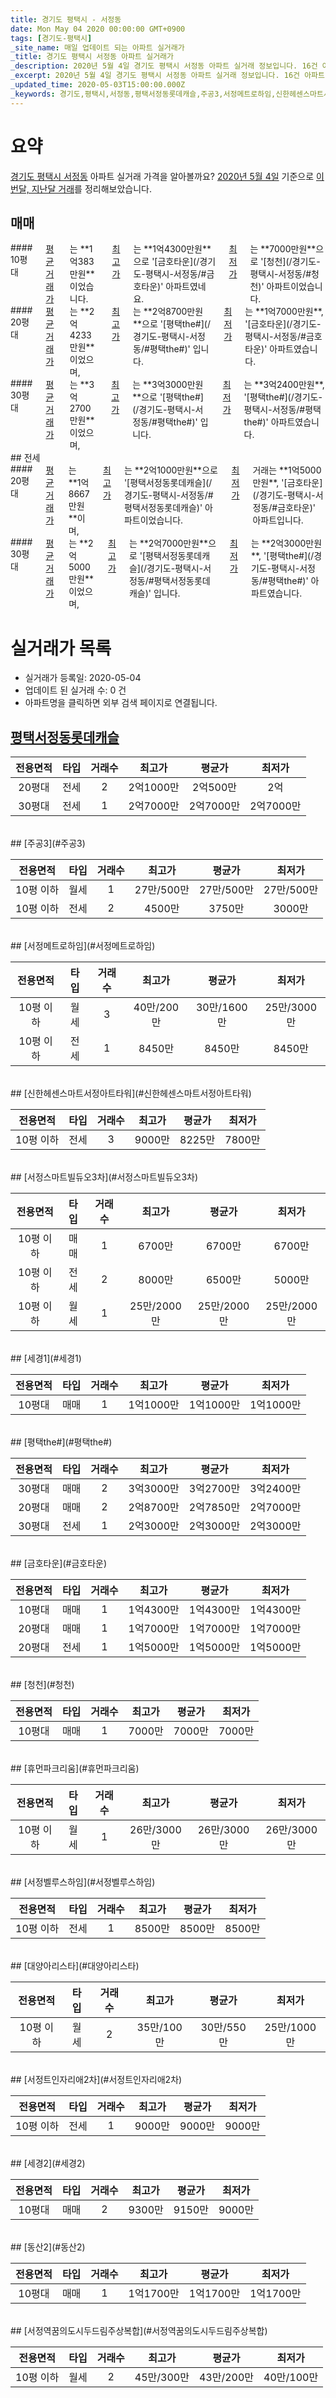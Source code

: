 ```yaml
---
title: 경기도 평택시 - 서정동
date: Mon May 04 2020 00:00:00 GMT+0900
tags: [경기도-평택시]
_site_name: 매일 업데이트 되는 아파트 실거래가
_title: 경기도 평택시 서정동 아파트 실거래가
_description: 2020년 5월 4일 경기도 평택시 서정동 아파트 실거래 정보입니다. 16건 아파트 정보가 있습니다.
_excerpt: 2020년 5월 4일 경기도 평택시 서정동 아파트 실거래 정보입니다. 16건 아파트 정보가 있습니다.
_updated_time: 2020-05-03T15:00:00.000Z
_keywords: 경기도,평택시,서정동,평택서정동롯데캐슬,주공3,서정메트로하임,신한헤센스마트서정아트타워,서정스마트빌듀오3차,세경1,평택the#,금호타운,청천,휴먼파크리움,서정벨루스하임,대양아리스타,서정트인자리애2차,세경2,동산2,서정역꿈의도시두드림주상복합
---
```





# 요약
<ins>경기도 평택시 서정동</ins> 아파트 실거래 가격을 알아볼까요? <ins>2020년 5월 4일</ins> 기준으로 <ins>이번달, 지난달 거래</ins>를 정리해보았습니다.

## 매매
<div class="container">
<div class="six columns" markdown="1">
#### 10평대
<ins>평균 거래가</ins>는 **1억383만원**이었습니다. <ins>최고가</ins>는 **1억4300만원**으로 '[금호타운](/경기도-평택시-서정동/#금호타운)' 아파트였네요. <ins>최저가</ins>는 **7000만원**으로 '[청천](/경기도-평택시-서정동/#청천)' 아파트이었습니다.
</div>
<div class="six columns" markdown="1">
#### 20평대
<ins>평균 거래가</ins>는 **2억4233만원**이었으며, <ins>최고가</ins>는 **2억8700만원**으로 '[평택the#](/경기도-평택시-서정동/#평택the#)' 입니다. <ins>최저가</ins>는 **1억7000만원**, '[금호타운](/경기도-평택시-서정동/#금호타운)' 아파트였습니다.
</div>
</div>
<div class="container">
<div class="twelve columns" markdown="1">
#### 30평대
<ins>평균 거래가</ins>는 **3억2700만원**이었으며, <ins>최고가</ins>는 **3억3000만원**으로 '[평택the#](/경기도-평택시-서정동/#평택the#)' 입니다. <ins>최저가</ins>는 **3억2400만원**, '[평택the#](/경기도-평택시-서정동/#평택the#)' 아파트였습니다.
</div>
</div>
## 전세
<div class="container">
<div class="six columns" markdown="1">
#### 20평대
<ins>평균 거래가</ins>는 **1억8667만원**이며, <ins>최고가</ins>는 **2억1000만원**으로 '[평택서정동롯데캐슬](/경기도-평택시-서정동/#평택서정동롯데캐슬)' 아파트이었습니다. <ins>최저가</ins> 거래는 **1억5000만원**, '[금호타운](/경기도-평택시-서정동/#금호타운)' 아파트입니다.
</div>
<div class="six columns" markdown="1">
#### 30평대
<ins>평균 거래가</ins>는 **2억5000만원**이었으며, <ins>최고가</ins>는 **2억7000만원**으로 '[평택서정동롯데캐슬](/경기도-평택시-서정동/#평택서정동롯데캐슬)' 입니다. <ins>최저가</ins>는 **2억3000만원**, '[평택the#](/경기도-평택시-서정동/#평택the#)' 아파트였습니다.
</div>
</div>



# 실거래가 목록
- 실거래가 등록일: 2020-05-04
- 업데이트 된 실거래 수: 0 건
- 아파트명을 클릭하면 외부 검색 페이지로 연결됩니다.

## [평택서정동롯데캐슬](#평택서정동롯데캐슬)

|전용면적|타입|거래수|최고가|평균가|최저가|
|:---:|:---:|:---:|:---:|:---:|:---:|
|20평대|<span class="deal-type-2">전세</span>|2|2억1000만|2억500만|2억|
|30평대|<span class="deal-type-2">전세</span>|1|2억7000만|2억7000만|2억7000만|

<br/>
## [주공3](#주공3)

|전용면적|타입|거래수|최고가|평균가|최저가|
|:---:|:---:|:---:|:---:|:---:|:---:|
|10평 이하|<span class="deal-type-3">월세</span>|1|27만/500만|27만/500만|27만/500만|
|10평 이하|<span class="deal-type-2">전세</span>|2|4500만|3750만|3000만|

<br/>
## [서정메트로하임](#서정메트로하임)

|전용면적|타입|거래수|최고가|평균가|최저가|
|:---:|:---:|:---:|:---:|:---:|:---:|
|10평 이하|<span class="deal-type-3">월세</span>|3|40만/200만|30만/1600만|25만/3000만|
|10평 이하|<span class="deal-type-2">전세</span>|1|8450만|8450만|8450만|

<br/>
## [신한헤센스마트서정아트타워](#신한헤센스마트서정아트타워)

|전용면적|타입|거래수|최고가|평균가|최저가|
|:---:|:---:|:---:|:---:|:---:|:---:|
|10평 이하|<span class="deal-type-2">전세</span>|3|9000만|8225만|7800만|

<br/>
## [서정스마트빌듀오3차](#서정스마트빌듀오3차)

|전용면적|타입|거래수|최고가|평균가|최저가|
|:---:|:---:|:---:|:---:|:---:|:---:|
|10평 이하|<span class="deal-type-1">매매</span>|1|6700만|6700만|6700만|
|10평 이하|<span class="deal-type-2">전세</span>|2|8000만|6500만|5000만|
|10평 이하|<span class="deal-type-3">월세</span>|1|25만/2000만|25만/2000만|25만/2000만|

<br/>
## [세경1](#세경1)

|전용면적|타입|거래수|최고가|평균가|최저가|
|:---:|:---:|:---:|:---:|:---:|:---:|
|10평대|<span class="deal-type-1">매매</span>|1|1억1000만|1억1000만|1억1000만|

<br/>
## [평택the#](#평택the#)

|전용면적|타입|거래수|최고가|평균가|최저가|
|:---:|:---:|:---:|:---:|:---:|:---:|
|30평대|<span class="deal-type-1">매매</span>|2|3억3000만|3억2700만|3억2400만|
|20평대|<span class="deal-type-1">매매</span>|2|2억8700만|2억7850만|2억7000만|
|30평대|<span class="deal-type-2">전세</span>|1|2억3000만|2억3000만|2억3000만|

<br/>
## [금호타운](#금호타운)

|전용면적|타입|거래수|최고가|평균가|최저가|
|:---:|:---:|:---:|:---:|:---:|:---:|
|10평대|<span class="deal-type-1">매매</span>|1|1억4300만|1억4300만|1억4300만|
|20평대|<span class="deal-type-1">매매</span>|1|1억7000만|1억7000만|1억7000만|
|20평대|<span class="deal-type-2">전세</span>|1|1억5000만|1억5000만|1억5000만|

<br/>
## [청천](#청천)

|전용면적|타입|거래수|최고가|평균가|최저가|
|:---:|:---:|:---:|:---:|:---:|:---:|
|10평대|<span class="deal-type-1">매매</span>|1|7000만|7000만|7000만|

<br/>
## [휴먼파크리움](#휴먼파크리움)

|전용면적|타입|거래수|최고가|평균가|최저가|
|:---:|:---:|:---:|:---:|:---:|:---:|
|10평 이하|<span class="deal-type-3">월세</span>|1|26만/3000만|26만/3000만|26만/3000만|

<br/>
## [서정벨루스하임](#서정벨루스하임)

|전용면적|타입|거래수|최고가|평균가|최저가|
|:---:|:---:|:---:|:---:|:---:|:---:|
|10평 이하|<span class="deal-type-2">전세</span>|1|8500만|8500만|8500만|

<br/>
## [대양아리스타](#대양아리스타)

|전용면적|타입|거래수|최고가|평균가|최저가|
|:---:|:---:|:---:|:---:|:---:|:---:|
|10평 이하|<span class="deal-type-3">월세</span>|2|35만/100만|30만/550만|25만/1000만|

<br/>
## [서정트인자리애2차](#서정트인자리애2차)

|전용면적|타입|거래수|최고가|평균가|최저가|
|:---:|:---:|:---:|:---:|:---:|:---:|
|10평 이하|<span class="deal-type-2">전세</span>|1|9000만|9000만|9000만|

<br/>
## [세경2](#세경2)

|전용면적|타입|거래수|최고가|평균가|최저가|
|:---:|:---:|:---:|:---:|:---:|:---:|
|10평대|<span class="deal-type-1">매매</span>|2|9300만|9150만|9000만|

<br/>
## [동산2](#동산2)

|전용면적|타입|거래수|최고가|평균가|최저가|
|:---:|:---:|:---:|:---:|:---:|:---:|
|10평대|<span class="deal-type-1">매매</span>|1|1억1700만|1억1700만|1억1700만|

<br/>
## [서정역꿈의도시두드림주상복합](#서정역꿈의도시두드림주상복합)

|전용면적|타입|거래수|최고가|평균가|최저가|
|:---:|:---:|:---:|:---:|:---:|:---:|
|10평 이하|<span class="deal-type-3">월세</span>|2|45만/300만|43만/200만|40만/100만|

<br/>



